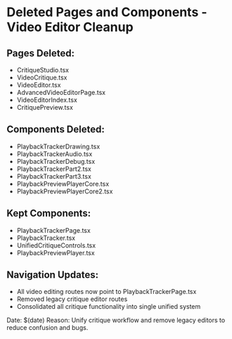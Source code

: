# Deleted Pages and Components - Video Editor Cleanup

## Pages Deleted:
- CritiqueStudio.tsx
- VideoCritique.tsx 
- VideoEditor.tsx
- AdvancedVideoEditorPage.tsx
- VideoEditorIndex.tsx
- CritiquePreview.tsx

## Components Deleted:
- PlaybackTrackerDrawing.tsx
- PlaybackTrackerAudio.tsx
- PlaybackTrackerDebug.tsx
- PlaybackTrackerPart2.tsx
- PlaybackTrackerPart3.tsx
- PlaybackPreviewPlayerCore.tsx
- PlaybackPreviewPlayerCore2.tsx

## Kept Components:
- PlaybackTrackerPage.tsx
- PlaybackTracker.tsx
- UnifiedCritiqueControls.tsx
- PlaybackPreviewPlayer.tsx

## Navigation Updates:
- All video editing routes now point to PlaybackTrackerPage.tsx
- Removed legacy critique editor routes
- Consolidated all critique functionality into single unified system

Date: $(date)
Reason: Unify critique workflow and remove legacy editors to reduce confusion and bugs.